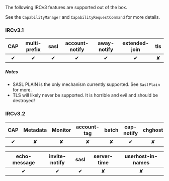 The following IRCv3 features are supported out of the box.

See the `CapabilityManager` and `CapabilityRequestCommand` for more details.

### IRCv3.1

CAP | multi-prefix | sasl | account-notify | away-notify | extended-join | tls
:-: | :----------: | :--: | :------------: | :---------: | :-----------: | :-:
✔   | ✔            | ✔    | ✔              | ✔           | ✔             | ✘

##### Notes
* SASL PLAIN is the only mechanism currently supported. See `SaslPlain` for more.
* TLS will likely never be supported. It is horrible and evil and should be destroyed!


### IRCv3.2

CAP | Metadata | Monitor | account-tag | batch | cap-notify | chghost
:-: | :------: | :-----: | :---------: | :---: | :--------: | :-----:
✔   | ✘        | ✘       | ✘           | ✘     | ✔          | ✘

echo-message | invite-notify | sasl | server-time | userhost-in-names
:----------: | :-----------: | :--: | :---------: | :---------------:
✔            | ✔             | ✔    | ✘           | ✘